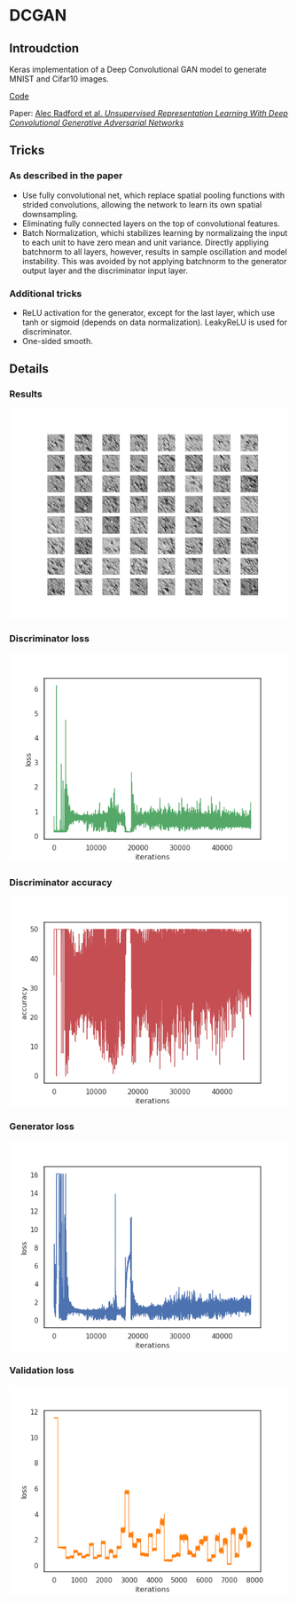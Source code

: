 # DCGAN

## Introudction

Keras implementation of a Deep Convolutional GAN model to generate MNIST and Cifar10 images.


[Code](dcgan.py)

Paper: [Alec Radford et al. *Unsupervised Representation Learning With Deep Convolutional Generative Adversarial Networks*](http://arxiv.org/abs/1511.06434)

## Tricks
### As described in the paper

- Use fully convolutional net, which replace spatial pooling functions with strided convolutions, allowing the network to learn its own spatial downsampling.
- Eliminating fully connected layers on the top of convolutional features.
- Batch Normalization, whichi stabilizes learning by normalizaing the input to each unit to have zero mean and unit variance. Directly appliying batchnorm to all layers, however, results in sample oscillation and model instability. This was avoided by not applying batchnorm to the generator output layer and the discriminator input layer.

### Additional tricks
- ReLU activation for the generator, except for the last layer, which use tanh or sigmoid (depends on data normalization). LeakyReLU is used for discriminator.
- One-sided smooth.


## Details

### Results

![results](./images/results.gif)


### Discriminator loss

![dloss](./images/d_loss.png)

### Discriminator accuracy
![dacc](./images/d_acc.png)

### Generator loss

![g_loss](./images/g_loss.png)

### Validation loss

![val_loss](./images/val_loss.png)

